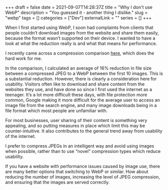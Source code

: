 +++
draft = false
date = 2021-09-07T14:28:37Z
title = "Why I don't use WebP"
description = "You guessed it - another thing I dislike."
slug = "webp"
tags = []
categories = ["Dev"]
externalLink = ""
series = []
+++

When I first started using WebP, I soon had complaints from clients that people couldn’t download images from the website and share them easily, because the format wasn’t supported on their device. I wanted to have a look at what the reduction really is and what that means for performance.

I recently came across a compression comparison [here](https://webp-test-500.b-cdn.net/), which does the hard work for me.

In the comparison, I calculated an average of 16% reduction in file size between a compressed JPEG to a WebP between the first 10 images. This is a substantial reduction. However, there is clearly a consideration here for usability. Visitors often like to download and share content from the websites they use, and have done so since I first used the internet as a teenager. It’s a lot more difficult these days, with file protection more common, Google making it more difficult for the average user to access an image file from the search engine, and many image downloads being in a file format which most people are unfamiliar with.

For most businesses, user sharing of their content is something very appealing, and so putting measures in place which limit this may be counter-intuitive. It also contributes to the general trend away from usability of the internet.

I prefer to compress JPEGs in an intelligent way and avoid using images when possible, rather than to use “novel” compression types which reduce usability.

If you have a website with performance issues caused by image use, there are many better options that switching to WebP or similar. How about reducing the number of images, increasing the level of JPEG compression, and ensuring that the images are served correctly.
